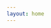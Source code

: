 ```yaml
---
layout: home
---
```


<script lang="ts" setup>
import Tags from '../.vitepress/components/Tags.vue'
</script> 


<Tags></Tags>
